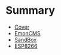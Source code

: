# Summary

* [Cover](README.md)
* [EmonCMS](documentation/EmonCMS.md)
* [SandBox](Sandbox.md)
* [ESP8266](Esp8266.md)

